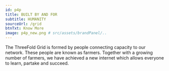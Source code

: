 ```yaml
---
id: p4p
title: BUILT BY AND FOR
subtitle: HUMANITY
sourceUrl: /grid
btnTxt: Know More
image: p4p_new.png # src/assets/brandPanel/..
---
```


The ThreeFold Grid is formed by people connecting capacity to our network.  These people are known as farmers.  Together with a growing number of farmers, we have achieved a new internet which allows everyone to learn, partake and succeed.
